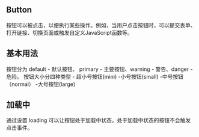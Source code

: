 ## Button
按钮可以被点击，以便执行某些操作。例如，当用户点击按钮时，可以提交表单、打开链接、切换页面或触发自定义JavaScript函数等。

## 基本用法
按钮分为 default - 默认按钮、 primary - 主要按钮、warning - 警告、danger - 危险。
按钮大小分四种类型 - 超小号按钮(mini) -小号按钮(small) -中号按钮（normal） -大号按钮(large)

<demo src="./basic.vue"
title="按钮类型"
desc="这是按钮类型、按钮大小演示"
importMap="{'vue-typical': 'https://github.com/onekjs/onek-ui/tree/main/packages/components/src/button/__demo__/basic.vue'}">
</demo>

## 加载中
通过设置 loading 可以让按钮处于加载中状态。处于加载中状态的按钮不会触发点击事件。

<demo src="./loading.vue"
title="loading"
desc="这是按钮加载"
importMap="{'vue-typical': 'https://github.com/onekjs/onek-ui/tree/main/packages/components/src/button/__demo__/loading.vue'}">
</demo>
